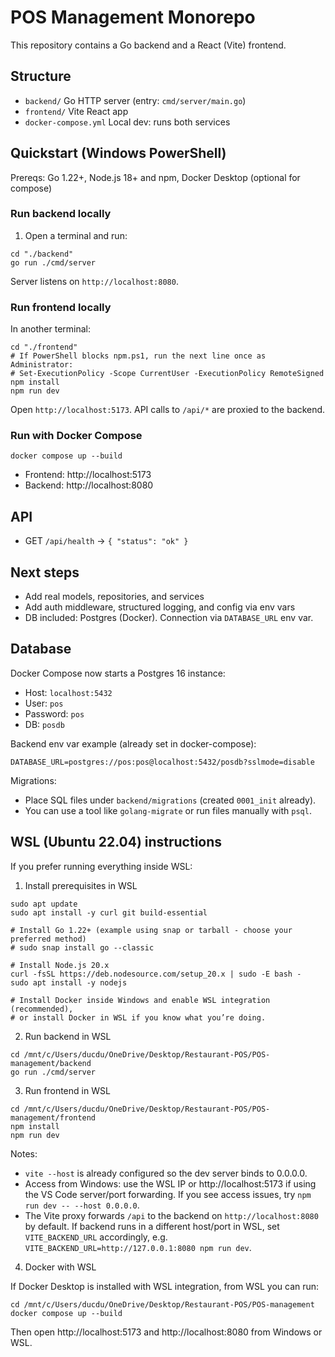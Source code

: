 # POS Management Monorepo

This repository contains a Go backend and a React (Vite) frontend.

## Structure

- `backend/` Go HTTP server (entry: `cmd/server/main.go`)
- `frontend/` Vite React app
- `docker-compose.yml` Local dev: runs both services

## Quickstart (Windows PowerShell)

Prereqs: Go 1.22+, Node.js 18+ and npm, Docker Desktop (optional for compose)

### Run backend locally

1. Open a terminal and run:

```
cd "./backend"
go run ./cmd/server
```

Server listens on `http://localhost:8080`.

### Run frontend locally

In another terminal:

```
cd "./frontend"
# If PowerShell blocks npm.ps1, run the next line once as Administrator:
# Set-ExecutionPolicy -Scope CurrentUser -ExecutionPolicy RemoteSigned
npm install
npm run dev
```

Open `http://localhost:5173`. API calls to `/api/*` are proxied to the backend.

### Run with Docker Compose

```
docker compose up --build
```

- Frontend: http://localhost:5173
- Backend: http://localhost:8080

## API

- GET `/api/health` -> `{ "status": "ok" }`

## Next steps

- Add real models, repositories, and services
- Add auth middleware, structured logging, and config via env vars
- DB included: Postgres (Docker). Connection via `DATABASE_URL` env var.

## Database

Docker Compose now starts a Postgres 16 instance:

- Host: `localhost:5432`
- User: `pos`
- Password: `pos`
- DB: `posdb`

Backend env var example (already set in docker-compose):

```
DATABASE_URL=postgres://pos:pos@localhost:5432/posdb?sslmode=disable
```

Migrations:
- Place SQL files under `backend/migrations` (created `0001_init` already).
- You can use a tool like `golang-migrate` or run files manually with `psql`.

## WSL (Ubuntu 22.04) instructions

If you prefer running everything inside WSL:

1) Install prerequisites in WSL

```
sudo apt update
sudo apt install -y curl git build-essential

# Install Go 1.22+ (example using snap or tarball - choose your preferred method)
# sudo snap install go --classic

# Install Node.js 20.x
curl -fsSL https://deb.nodesource.com/setup_20.x | sudo -E bash -
sudo apt install -y nodejs

# Install Docker inside Windows and enable WSL integration (recommended),
# or install Docker in WSL if you know what you’re doing.
```

2) Run backend in WSL

```
cd /mnt/c/Users/ducdu/OneDrive/Desktop/Restaurant-POS/POS-management/backend
go run ./cmd/server
```

3) Run frontend in WSL

```
cd /mnt/c/Users/ducdu/OneDrive/Desktop/Restaurant-POS/POS-management/frontend
npm install
npm run dev
```

Notes:
- `vite --host` is already configured so the dev server binds to 0.0.0.0.
- Access from Windows: use the WSL IP or http://localhost:5173 if using the VS Code server/port forwarding. If you see access issues, try `npm run dev -- --host 0.0.0.0`.
- The Vite proxy forwards `/api` to the backend on `http://localhost:8080` by default. If backend runs in a different host/port in WSL, set `VITE_BACKEND_URL` accordingly, e.g. `VITE_BACKEND_URL=http://127.0.0.1:8080 npm run dev`.

4) Docker with WSL

If Docker Desktop is installed with WSL integration, from WSL you can run:

```
cd /mnt/c/Users/ducdu/OneDrive/Desktop/Restaurant-POS/POS-management
docker compose up --build
```

Then open http://localhost:5173 and http://localhost:8080 from Windows or WSL.
